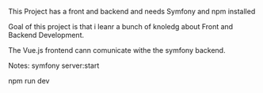 This Project has a front and backend and needs Symfony and npm installed

Goal of this project is that i leanr a bunch of knoledg about Front and Backend Development.

The Vue.js frontend cann comunicate withe the symfony backend.


Notes:
symfony server:start

npm run  dev
